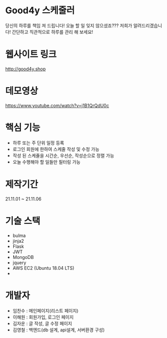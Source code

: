 # Good4y 스케줄러
당신의 하루를 책임 져 드립니다! 오늘 할 일 잊지 않으셨죠??? 저희가 알려드리겠습니다! 간단하고 직관적으로 하루를 관리 해 보세요!

# 웹사이트 링크
http://good4y.shop

# 데모영상 
https://www.youtube.com/watch?v=j1B1QrQdU0c

# 핵심 기능
- 하루 또는 주 단위 일정 등록
- 로그인 회원에 한하여 스케줄 작성 및 수정 가능
- 작성 된 스케쥴을 시간순, 우선순, 작성순으로 정렬 가능
- 오늘 수행해야 할 일들만 필터링 가능

# 제작기간
21.11.01 ~ 21.11.06

# 기술 스택
- bulma
- jinja2
- Flask
- JWT
- MongoDB
- jquery
- AWS EC2 (Ubuntu 18.04 LTS)
- 
# 개발자
- 임찬수 : 메인페이지(리스트 페이지)
- 이해원 : 회원가입, 로그인 페이지
- 김자운 : 글 작성, 글 수정 페이지
- 김영철 : 백엔드(db 설계, api설계, 서버환경 구성)
